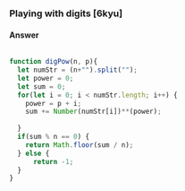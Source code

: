 ### Playing with digits [6kyu]

#### Answer 

```js

function digPow(n, p){
  let numStr = (n+"").split("");
  let power = 0;
  let sum = 0;
  for(let i = 0; i < numStr.length; i++) {
    power = p + i;
    sum += Number(numStr[i])**(power);
    
  }
  if(sum % n == 0) {
    return Math.floor(sum / n);
  } else {
      return -1;
  }
}


```